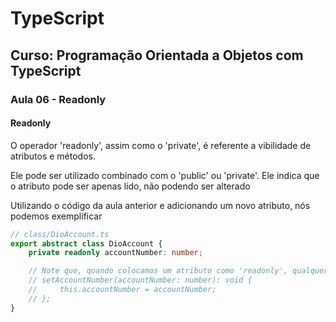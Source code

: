 # TypeScript

## Curso: Programação Orientada a Objetos com TypeScript

### Aula 06 - Readonly

#### Readonly
O operador 'readonly', assim como o 'private', é referente a vibilidade de atributos e métodos.

Ele pode ser utilizado combinado com o 'public' ou 'private'. Ele indica que o atributo pode ser apenas lido, não podendo ser alterado

Utilizando o código da aula anterior e adicionando um novo atributo, nós podemos exemplificar

```ts
// class/DioAccount.ts
export abstract class DioAccount {
    private readonly accountNumber: number;

    // Note que, quando colocamos um atributo como 'readonly', qualquer operação ou instanciação dele tornará a dar erro, pois ele é se tornou apenas de leitura
    // setAccountNumber(accountNumber: number): void {
    //     this.accountNumber = accountNumber;
    // };
}
```